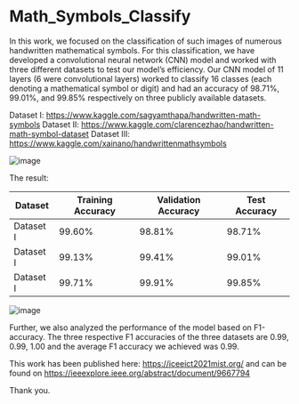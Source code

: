 # Math_Symbols_Classify

In this work, we focused on the classification of such images of numerous handwritten mathematical symbols. For this classification, we have developed a convolutional neural network (CNN) model and worked with three different datasets to test our model’s efficiency. Our CNN model of 11 layers (6 were convolutional layers) worked to classify 16 classes (each denoting a mathematical symbol or digit) and had an accuracy of 98.71%, 99.01%, and 99.85% respectively on three publicly available datasets.

Dataset I: https://www.kaggle.com/sagyamthapa/handwritten-math-symbols
Dataset II: https://www.kaggle.com/clarencezhao/handwritten-math-symbol-dataset
Dataset III: https://www.kaggle.com/xainano/handwrittenmathsymbols

![image](https://user-images.githubusercontent.com/37670947/124733858-68897900-df36-11eb-86ab-a3b5efd3d0f3.png)

The result: 

| Dataset | Training Accuracy | Validation Accuracy | Test Accuracy |
| ------------- | ------------- | ------------- | ------------- |
| Dataset I | 99.60% | 98.81% | 98.71% |
| Dataset I | 99.13% | 99.41% | 99.01% |
| Dataset I | 99.71% | 99.91% | 99.85% |

![image](https://user-images.githubusercontent.com/37670947/124734019-8f47af80-df36-11eb-8a5a-ed14c7a2fe80.png)


Further, we also analyzed the performance of the model based on F1-accuracy. The three respective F1 accuracies of the three datasets are 0.99, 0.99, 1.00 and the average F1 accuracy we achieved was 0.99. 

This work has been published here: https://iceeict2021mist.org/
and can be found on https://ieeexplore.ieee.org/abstract/document/9667794

Thank you.
